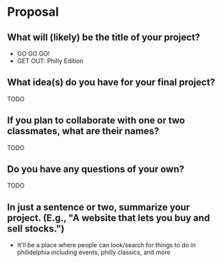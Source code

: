 # Proposal

## What will (likely) be the title of your project?
- GO GO GO!
- GET OUT: Philly Edition

## What idea(s) do you have for your final project?

TODO

## If you plan to collaborate with one or two classmates, what are their names?

TODO

## Do you have any questions of your own?

TODO

## In just a sentence or two, summarize your project. (E.g., "A website that lets you buy and sell stocks.")
- It'll be a place where people can look/search for things to do in philidelphia including events, philly classics, and more
